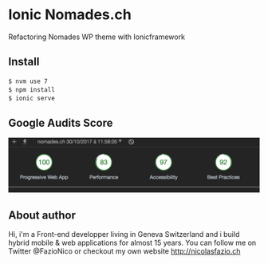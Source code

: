 # Ionic Nomades.ch
Refactoring Nomades WP theme with Ionicframework

## Install
```bash
$ nvm use 7
$ npm install
$ ionic serve
```

## Google Audits Score
![PWA Score](https://raw.githubusercontent.com/FazioNico/ionic-nomades/master/google-audits-pwa.jpg)


## About author

Hi, i'm a Front-end developper living in Geneva Switzerland and i build hybrid mobile & web applications for almost 15 years. You can follow me on Twitter @FazioNico or checkout my own website http://nicolasfazio.ch
